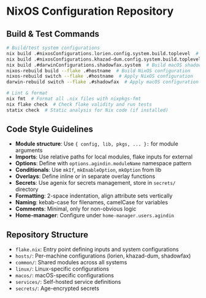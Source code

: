 # NixOS Configuration Repository

## Build & Test Commands
```bash
# Build/test system configurations
nix build .#nixosConfigurations.lorien.config.system.build.toplevel  # Build lorien host
nix build .#nixosConfigurations.khazad-dum.config.system.build.toplevel  # Build khazad-dum host
nix build .#darwinConfigurations.shadowfax.system  # Build macOS shadowfax host
nixos-rebuild build --flake .#hostname  # Build NixOS configuration
nixos-rebuild switch --flake .#hostname  # Apply NixOS configuration
darwin-rebuild switch --flake .#shadowfax  # Apply macOS configuration

# Lint & format
nix fmt  # Format all .nix files with nixpkgs-fmt
nix flake check  # Check flake validity and run tests
statix check  # Static analysis for Nix code (if installed)
```

## Code Style Guidelines
- **Module structure**: Use `{ config, lib, pkgs, ... }:` for module arguments
- **Imports**: Use relative paths for local modules, flake inputs for external
- **Options**: Define with `options.agindin.moduleName` namespace pattern
- **Conditionals**: Use `mkIf`, `mkEnableOption`, `mkOption` from lib
- **Overlays**: Define inline or in separate overlay functions
- **Secrets**: Use agenix for secrets management, store in `secrets/` directory
- **Formatting**: 2-space indentation, align attribute sets vertically
- **Naming**: kebab-case for filenames, camelCase for variables
- **Comments**: Minimal, only for non-obvious logic
- **Home-manager**: Configure under `home-manager.users.agindin`

## Repository Structure
- `flake.nix`: Entry point defining inputs and system configurations
- `hosts/`: Per-machine configurations (lorien, khazad-dum, shadowfax)
- `common/`: Shared modules across all systems
- `linux/`: Linux-specific configurations
- `macos/`: macOS-specific configurations  
- `services/`: Self-hosted service definitions
- `secrets/`: Age-encrypted secrets